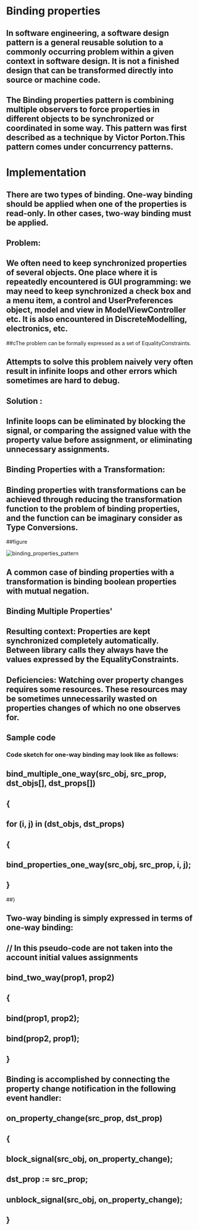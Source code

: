 # Binding properties

## In software engineering, a software design pattern is a general reusable solution to a commonly occurring problem within a given context in software design. It is not a finished design that can be transformed directly into source or machine code.

## The Binding properties pattern is combining multiple observers to force properties in different objects to be synchronized or coordinated in some way. This pattern was first described as a technique by Victor Porton.This pattern comes under concurrency patterns.

# Implementation

## There are two types of binding. One-way binding should be applied when one of the properties is read-only. In other cases, two-way binding must be applied.

##  Problem:
##    We often need to keep synchronized properties of several objects. One place where it is repeatedly encountered is GUI programming: we may need to keep synchronized a check box and a menu item, a control and UserPreferences object, model and view in ModelViewController etc. It is also encountered in DiscreteModelling, electronics, etc.
 ##cThe problem can be formally expressed as a set of EqualityConstraints.
 ## Attempts to solve this problem naively very often result in infinite loops and other errors which sometimes are hard to debug.
 ## Solution :
 ## Infinite loops can be eliminated by blocking the signal, or comparing the assigned value with the property value before assignment, or eliminating unnecessary assignments.

## Binding Properties with a Transformation: 

## Binding properties with transformations can be achieved through reducing the transformation function to the problem of binding properties, and the function can be imaginary consider as Type Conversions.


##figure 

         
![binding_properties_pattern](https://cloud.githubusercontent.com/assets/26067522/24689864/5190391e-197e-11e7-88f2-d84def76393e.png)




## A common case of binding properties with a transformation is binding boolean properties with mutual negation.
## Binding Multiple Properties'
## Resulting context: Properties are kept synchronized completely automatically. Between library calls they always have the values expressed by the EqualityConstraints.

## Deficiencies: Watching over property changes requires some resources. These resources may be sometimes unnecessarily wasted on properties changes of which no one observes for.

## Sample code

### Code sketch for one-way binding may look like as follows:

## bind_multiple_one_way(src_obj, src_prop, dst_objs[], dst_props[])
## {
## for (i, j) in (dst_objs, dst_props)
##  {
##    bind_properties_one_way(src_obj, src_prop, i, j);
##  }
##}

## Two-way binding is simply expressed in terms of one-way binding:

##  // In this pseudo-code are not taken into the account initial values assignments
##  bind_two_way(prop1, prop2)
##  {
##    bind(prop1, prop2);
##    bind(prop2, prop1);
##  }


## Binding is accomplished by connecting the property change notification in the following event handler:

## on_property_change(src_prop, dst_prop)
##  {
##    block_signal(src_obj, on_property_change);
##    dst_prop := src_prop;
##    unblock_signal(src_obj, on_property_change);
 ## }
 
 
 



